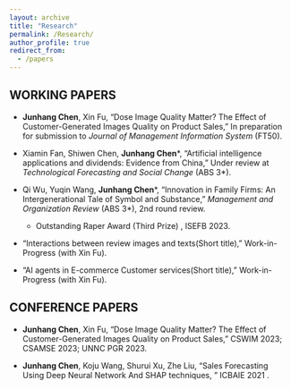 ```yaml
---
layout: archive
title: "Research"
permalink: /Research/
author_profile: true
redirect_from:
  - /papers
---
```


WORKING PAPERS
------
* **Junhang Chen**, Xin Fu, “Dose Image Quality Matter? The Effect of Customer-Generated Images Quality on Product Sales,” In preparation for submission to *Journal of Management Information System* (FT50).

* Xiamin Fan, Shiwen Chen, **Junhang Chen***, “Artificial intelligence applications and dividends: Evidence from China,” Under review at *Technological Forecasting and Social Change* (ABS 3*).

* Qi Wu, Yuqin Wang, **Junhang Chen***, “Innovation in Family Firms: An Intergenerational Tale of Symbol and Substance,” *Management and Organization Review* (ABS 3*), 2nd round review.
  * Outstanding Raper Award (Third Prize) , ISEFB 2023.

* “Interactions between review images and texts(Short title),” Work-in-Progress (with Xin Fu).

* “AI agents in E-commerce Customer services(Short title),” Work-in-Progress (with Xin Fu).

CONFERENCE PAPERS
------
* **Junhang Chen**, Xin Fu, “Dose Image Quality Matter? The Effect of Customer-Generated Images Quality on Product Sales,” CSWIM 2023; CSAMSE 2023; UNNC PGR 2023.

* **Junhang Chen**, Koju Wang, Shurui Xu, Zhe Liu, “Sales Forecasting Using Deep Neural Network And SHAP techniques, ” ICBAIE 2021 .